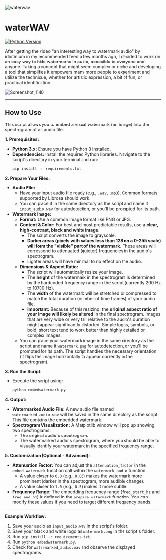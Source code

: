 
![waterwav](https://github.com/user-attachments/assets/70fad97b-c4f4-4f19-8c9c-3c1745ce8dc4)

# waterWAV

[![Python Version](https://img.shields.io/badge/python-3.9%2B-blue.svg)](https://www.python.org/)

After getting the video "an interesting way to watermark audio" by idiotinium in my recommended feed a few months ago, I decided to work on an easy way to hide watermarks in audio, accesible to everyone and anyone. Taking a concept that might seem complex or niche and developing a tool that simplifies it empowers many more people to experiment and utilize the technique, whether for artistic expression, a bit of fun, or practical identification.

![Screenshot_1140](https://github.com/user-attachments/assets/eeb0bc42-a95b-4ab6-b131-ea70fc462284)

---

## How to Use

This script allows you to embed a visual watermark (an image) into the spectrogram of an audio file.

**1. Prerequisites:**

*   **Python 3.x:** Ensure you have Python 3 installed.
*   **Dependencies:** Install the required Python libraries. Navigate to the script's directory in your terminal and run:
    ```bash
    pip install -r requirements.txt
    ```

**2. Prepare Your Files:**

*   **Audio File:**
    *   Have your input audio file ready (e.g., `.wav`, `.mp3`). Common formats supported by Librosa should work.
    *   You can place it in the same directory as the script and name it `input_audio.wav` for autodetection, or you'll be prompted for its path.
*   **Watermark Image:**
    *   **Format:** Use a common image format like PNG or JPG.
    *   **Content & Color:** For best and most predictable results, use a **clear, high-contrast, black and white image**.
        *   The script converts the image to grayscale.
        *   **Darker areas (pixels with values less than 128 on a 0-255 scale) will form the "visible" part of the watermark.** These areas will correspond to attenuated (quieter) frequencies in the audio's spectrogram.
        *   Lighter areas will have minimal to no effect on the audio.
    *   **Dimensions & Aspect Ratio:**
        *   The script will automatically resize your image.
        *   The **height** of the watermark in the spectrogram is determined by the hardcoded frequency range in the script (currently 200 Hz to 10700 Hz).
        *   The **width** of the watermark will be stretched or compressed to match the total duration (number of time frames) of your audio file.
        *   **Important:** Because of this resizing, the **original aspect ratio of your image will likely be altered** in the final spectrogram. Images that are very wide or very tall relative to the audio's duration might appear significantly distorted. Simple logos, symbols, or bold, short text tend to work better than highly detailed or complex images.
    *   You can place your watermark image in the same directory as the script and name it `watermark.png` for autodetection, or you'll be prompted for its path. The script handles the necessary orientation (it flips the image horizontally to appear correctly in the spectrogram).

**3. Run the Script:**

*   Execute the script using:
    ```bash
    python embedwatermark.py
    ```

**4. Output:**

*   **Watermarked Audio File:** A new audio file named `watermarked_audio.wav` will be saved in the same directory as the script. This file contains the embedded watermark.
*   **Spectrogram Visualization:** A Matplotlib window will pop up showing two spectrograms:
    *   The original audio's spectrogram.
    *   The watermarked audio's spectrogram, where you should be able to visually identify your watermark in the specified frequency range.

**5. Customization (Optional - Advanced):**

*   **Attenuation Factor:** You can adjust the `attenuation_factor` in the `embed_watermark` function call within the `watermark_audio` function.
    *   A value closer to `0.0` (e.g., `0.05`) makes the watermark more prominent (darker in the spectrogram, more audible change).
    *   A value closer to `1.0` (e.g., `0.5`) makes it more subtle.
*   **Frequency Range:** The embedding frequency range (`freq_start_hz` and `freq_end_hz`) is defined in the `prepare_watermark` function. You can modify these values if you need to target different frequency bands.

---

**Example Workflow:**

1.  Save your audio as `input_audio.wav` in the script's folder.
2.  Save your black and white logo as `watermark.png` in the script's folder.
3.  Run `pip install -r requirements.txt`.
4.  Run `python embedwatermark.py`.
5.  Check for `watermarked_audio.wav` and observe the displayed spectrograms.

